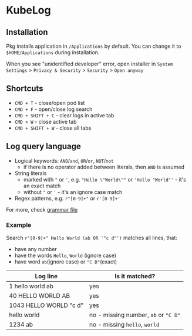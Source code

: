 # KubeLog

## Installation

Pkg installs application in `/Applications` by default. You can change it to `$HOME/Applications` during
installation.

When you see "unidentified developer" error,
open installer in `System Settings` > `Privacy & Security` > `Security` > `Open anyway`

## Shortcuts

* `CMD + T` - close/open pod list
* `CMD + F` - open/close log search
* `CMD + SHIFT + C` - clear logs in active tab
* `CMD + W` - close active tab
* `CMD + SHIFT + W` - close all tabs

## Log query language

- Logical keywords: `AND`/`and`, `OR`/`or`, `NOT`/`not`
  - if there is no operator added between literals, then `AND` is assumed
- String literals
  - marked with `"` or `'`, e.g. `"Hello \"World\""` or `'Hello "World"'` - it's an exact match
  - without `"` or `'` - it's an ignore case match
- Regex patterns, e.g. `r"[0-9]+"` or `r'[0-9]+'`

For more, check [grammar file](src/main/antlr/com/payu/kube/log/search/query/SearchQuery.g4)

### Example

Search
`r"[0-9]+" Hello World (ab OR '"c d"')`
matches all lines, that: 
- have any number
- have the words `Hello`, `World` (ignore case)
- have word `ab`(ignore case) or `"C D"`(exact)
  
| Log line               | Is it matched?                       |
|------------------------|--------------------------------------|
| 1 hello world ab       | yes                                  |
| 40 HELLO WORLD AB      | yes                                  |
| 1043 HELLO WORLD "c d" | yes                                  |
| hello world            | no - missing number, `ab` or `"C D"` |
| 1234 ab                | no - missing `hello`, `world`        |

